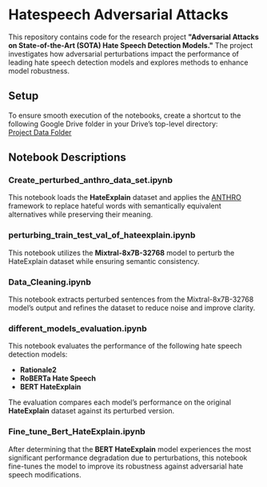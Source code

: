 # Hatespeech Adversarial Attacks  

This repository contains code for the research project **"Adversarial Attacks on State-of-the-Art (SOTA) Hate Speech Detection Models."** The project investigates how adversarial perturbations impact the performance of leading hate speech detection models and explores methods to enhance model robustness.  

## Setup  

To ensure smooth execution of the notebooks, create a shortcut to the following Google Drive folder in your Drive’s top-level directory:  
[Project Data Folder](https://drive.google.com/drive/folders/1nIsH8rEUcUjNEC2bvTBRIdRhunaLa95A?usp=drive_link)  

## Notebook Descriptions  

### **Create_perturbed_anthro_data_set.ipynb**  
This notebook loads the **HateExplain** dataset and applies the [ANTHRO](https://github.com/lethaiq/perturbations-in-the-wild) framework to replace hateful words with semantically equivalent alternatives while preserving their meaning.  

### **perturbing_train_test_val_of_hateexplain.ipynb**  
This notebook utilizes the **Mixtral-8x7B-32768** model to perturb the HateExplain dataset while ensuring semantic consistency.  

### **Data_Cleaning.ipynb**  
This notebook extracts perturbed sentences from the Mixtral-8x7B-32768 model’s output and refines the dataset to reduce noise and improve clarity.  

### **different_models_evaluation.ipynb**  
This notebook evaluates the performance of the following hate speech detection models:  
- **Rationale2**  
- **RoBERTa Hate Speech**  
- **BERT HateExplain**  

The evaluation compares each model’s performance on the original **HateExplain** dataset against its perturbed version.  

### **Fine_tune_Bert_HateExplain.ipynb**  
After determining that the **BERT HateExplain** model experiences the most significant performance degradation due to perturbations, this notebook fine-tunes the model to improve its robustness against adversarial hate speech modifications.  
